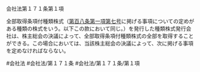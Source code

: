 会社法第１７１条第１項

全部取得条項付種類株式（[第百八条第一項第七号](会社法＿＿＿＿第１０８条第１項第７号)に掲げる事項についての定めがある種類の株式をいう。以下この款において同じ。）を発行した種類株式発行会社は、株主総会の決議によって、全部取得条項付種類株式の全部を取得することができる。この場合においては、当該株主総会の決議によって、次に掲げる事項を定めなければならない。

#会社法
#会社法/第１７１条
#会社法/第１７１条/第１項
